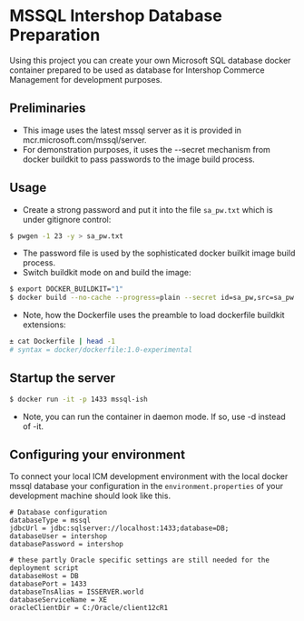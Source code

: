 # MSSQL Intershop Database Preparation

Using this project you can create your own Microsoft SQL database docker container prepared to be used as database for Intershop Commerce Management for development purposes.

## Preliminaries

- This image uses the latest mssql server as it is provided in mcr.microsoft.com/mssql/server. 
- For demonstration purposes, it uses the --secret mechanism from docker buildkit to pass passwords to the image build process.

## Usage

- Create a strong password and put it into the file `sa_pw.txt` which is under gitignore control:

```bash
$ pwgen -1 23 -y > sa_pw.txt
```

- The password file is used by the sophisticated docker builkit image build process.
- Switch buildkit mode on and build the image:

```bash
$ export DOCKER_BUILDKIT="1"
$ docker build --no-cache --progress=plain --secret id=sa_pw,src=sa_pw.txt -t mssql-ish .
```

- Note, how the Dockerfile uses the preamble to load dockerfile buildkit extensions:

```bash
± cat Dockerfile | head -1
# syntax = docker/dockerfile:1.0-experimental
```

## Startup the server

```bash
$ docker run -it -p 1433 mssql-ish
```

- Note, you can run the container in daemon mode. If so, use -d instead of -it.


## Configuring your environment

To connect your local ICM development environment with the local docker mssql database your configuration in the `environment.properties` of your development machine should look like this.
```
# Database configuration
databaseType = mssql
jdbcUrl = jdbc:sqlserver://localhost:1433;database=DB;
databaseUser = intershop
databasePassword = intershop

# these partly Oracle specific settings are still needed for the deployment script
databaseHost = DB
databasePort = 1433
databaseTnsAlias = ISSERVER.world
databaseServiceName = XE
oracleClientDir = C:/Oracle/client12cR1
```
